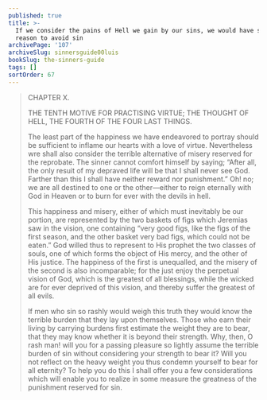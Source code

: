 ```yaml
---
published: true
title: >-
  If we consider the pains of Hell we gain by our sins, we would have stronger
  reason to avoid sin
archivePage: '107'
archiveSlug: sinnersguide00luis
bookSlug: the-sinners-guide
tags: []
sortOrder: 67
---
```


> CHAPTER X.
> 
> THE TENTH MOTIVE FOR PRACTISING VIRTUE; THE THOUGHT OF HELL, THE FOURTH OF THE FOUR LAST THINGS.
> 
> The least part of the happiness we have endeavored to portray should be sufficient to inflame our hearts with a love of virtue. Nevertheless wre shall also consider the terrible alternative of misery reserved for the reprobate. The sinner cannot comfort himself by saying; “After all, the only resuit of my depraved life will be that I shall never see God. Farther than this I shall have neither reward nor punishment.” Oh! no; we are all destined to one or the other—either to reign eternally with God in Heaven or to burn for ever with the devils in hell.
> 
> This happiness and misery, either of which must inevitably be our portion, are represented by the two baskets of figs which Jeremias saw in the vision, one containing “very good figs, like the figs of the first season, and the other basket very bad figs, which could not be eaten.” God willed thus to represent to His prophet the two classes of souls, one of which forms the object of His mercy, and the other of His justice. The happiness of the first is unequalled, and the misery of the second is also incomparable; for the just enjoy the perpetual vision of God, which is the greatest of all blessings, while the wicked are for ever deprived of this vision, and thereby suffer the greatest of all evils.
> 
> If men who sin so rashly would weigh this truth they would know the terrible burden that they lay upon themselves. Those who earn their living by carrying burdens first estimate the weight they are to bear, that they may know whether it is beyond their strength. Why, then, O rash man! will you for a passing pleasure so lightly assume the terrible burden of sin without considering your strength to bear it? Will you not reflect on the heavy weight you thus condemn yourself to bear for all eternity? To help you do this I shall offer you a few considerations which will enable you to realize in some measure the greatness of the punishment reserved for sin.
